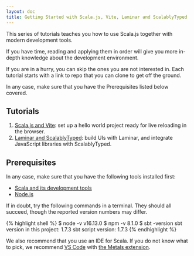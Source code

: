 ```yaml
---
layout: doc
title: Getting Started with Scala.js, Vite, Laminar and ScalablyTyped
---
```


This series of tutorials teaches you how to use Scala.js together with modern development tools.

If you have time, reading and applying them in order will give you more in-depth knowledge about the development environment.

If you are in a hurry, you can skip the ones you are not interested in.
Each tutorial starts with a link to repo that you can clone to get off the ground.

In any case, make sure that you have the Prerequisites listed below covered.

## Tutorials

1. [Scala.js and Vite](./scalajs-vite.html): set up a hello world project ready for live reloading in the browser.
2. [Laminar and ScalablyTyped](./laminar-scalablytyped.html): build UIs with Laminar, and integrate JavaScript libraries with ScalablyTyped.

## Prerequisites

In any case, make sure that you have the following tools installed first:

* [Scala and its development tools](https://www.scala-lang.org/download/)
* [Node.js](https://nodejs.org/en/download/)

If in doubt, try the following commands in a terminal.
They should all succeed, though the reported version numbers may differ.

{% highlight shell %}
$ node -v
v16.13.0
$ npm -v
8.1.0
$ sbt -version
sbt version in this project: 1.7.3
sbt script version: 1.7.3
{% endhighlight %}

We also recommend that you use an IDE for Scala.
If you do not know what to pick, we recommend [VS Code](https://code.visualstudio.com/download/) with [the Metals extension](https://scalameta.org/metals/docs/editors/vscode/).
